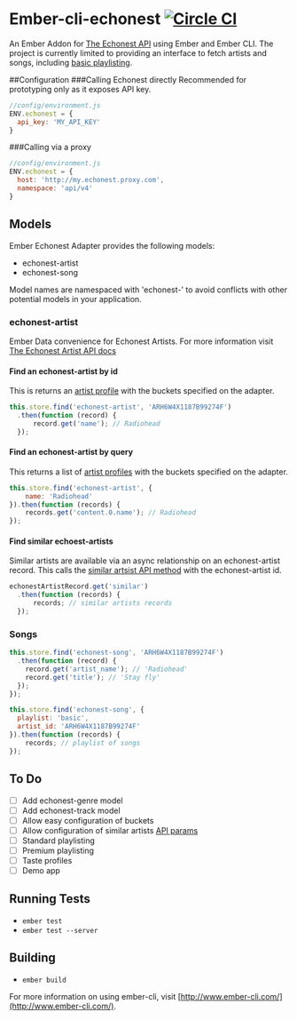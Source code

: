 # Ember-cli-echonest [![Circle CI](https://circleci.com/gh/robwebdev/ember-cli-echonest.png?style=badge)](https://circleci.com/gh/robwebdev/ember-cli-echonest)

An Ember Addon for [The Echonest API](http://developer.echonest.com/docs/v4/index.html) using Ember and Ember CLI.
The project is currently limited to providing an interface to fetch artists and songs, including [basic playlisting](http://developer.echonest.com/docs/v4/basic.html).

##Configuration
###Calling Echonest directly
Recommended for prototyping only as it exposes API key.
```js
//config/environment.js
ENV.echonest = {
  api_key: 'MY_API_KEY'
}
```

###Calling via a proxy
```js
//config/environment.js
ENV.echonest = {
  host: 'http://my.echonest.proxy.com',
  namespace: 'api/v4'
}

```

## Models
Ember Echonest Adapter provides the following models:
- echonest-artist
- echonest-song

Model names are namespaced with 'echonest-' to avoid conflicts with other potential models in your application.

### echonest-artist
Ember Data convenience for Echonest Artists. For more information visit [The Echonest Artist API docs](http://developer.echonest.com/docs/v4/artist.html)

#### Find an echonest-artist by id
This is returns an [artist profile](http://developer.echonest.com/docs/v4/artist.html#profile) with the buckets specified on the adapter.

```js
this.store.find('echonest-artist', 'ARH6W4X1187B99274F')
  .then(function (record) {
      record.get('name'); // Radiohead
  });
```

#### Find an echonest-artist by query
This returns a list of [artist profiles](http://developer.echonest.com/docs/v4/artist.html#profile) with the buckets specified on the adapter.

```js
this.store.find('echonest-artist', {
    name: 'Radiohead'
}).then(function (records) {
    records.get('content.0.name'); // Radiohead
});
```

#### Find similar echoest-artists
Similar artists are available via an async relationship on an echonest-artist record. This calls the [similar artsist API method](http://developer.echonest.com/docs/v4/artist.html#similar) with the echonest-artist id.
```javascript
echonestArtistRecord.get('similar')
  .then(function (records) {
      records; // similar artists records
  });
```

### Songs
```javascript
this.store.find('echonest-song', 'ARH6W4X1187B99274F')
  .then(function (record) {
    record.get('artist_name'); // 'Radiohead'
    record.get('title'); // 'Stay fly'
  });
});
```

```javascript
this.store.find('echonest-song', {
  playlist: 'basic',
  artist_id: 'ARH6W4X1187B99274F'
}).then(function (records) {
    records; // playlist of songs
});
```

## To Do

- [ ] Add echonest-genre model
- [ ] Add echonest-track model
- [ ] Allow easy configuration of buckets
- [ ] Allow configuration of similar artists [API params](http://developer.echonest.com/docs/v4/artist.html#similar)
- [ ] Standard playlisting
- [ ] Premium playlisting
- [ ] Taste profiles
- [ ] Demo app

## Running Tests

* `ember test`
* `ember test --server`

## Building

* `ember build`

For more information on using ember-cli, visit [http://www.ember-cli.com/](http://www.ember-cli.com/).
